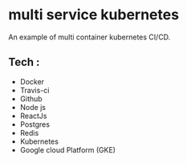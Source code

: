 # multi service kubernetes

An example of multi container kubernetes CI/CD.

## Tech :

- Docker
- Travis-ci
- Github
- Node js
- ReactJs
- Postgres
- Redis
- Kubernetes
- Google cloud Platform (GKE)
